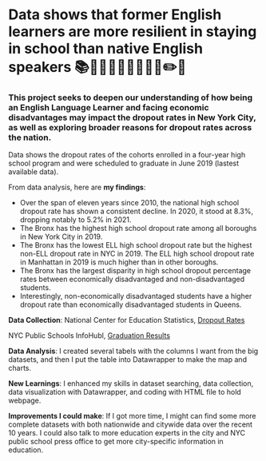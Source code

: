 # Data shows that former English learners are more resilient in staying in school than native English speakers 📚👨🏻‍🎓👩🏽‍🎓🎒🏫✏️🎨
### This project seeks to deepen our understanding of how being an English Language Learner and facing economic disadvantages may impact the dropout rates in New York City, as well as exploring broader reasons for dropout rates across the nation. 
Data shows the dropout rates of the cohorts enrolled in a four-year high school program and were scheduled to graduate in June 2019 (lastest available data).

From data analysis, here are **my findings**:

- Over the span of eleven years since 2010, the national high school dropout rate has shown a consistent decline. In 2020, it stood at 8.3%, dropping notably to 5.2% in 2021.
- The Bronx has the highest high school dropout rate among all boroughs in New York City in 2019.
- The Bronx has the lowest ELL high school dropout rate but the highest non-ELL dropout rate in NYC in 2019. The ELL high school dropout rate in Manhattan in 2019 is much higher than in other boroughs.
- The Bronx has the largest disparity in high school dropout percentage rates between economically disadvantaged and non-disadvantaged students.
- Interestingly, non-economically disadvantaged students have a higher dropout rate than economically disadvantaged students in Queens.


**Data Collection**:
National Center for Education Statistics, [Dropout Rates](https://nces.ed.gov/fastfacts/display.asp?id=16#:~:text=In%202021%2C%20there%20were%202.0,to%205.2%20percent%20in%202021)

NYC Public Schools InfoHubl, [Graduation Results](https://infohub.nyced.org/reports/academics/graduation-results)

**Data Analysis**:
I created several tabels with the columns I want from the big datasets, and then I put the table into Datawrapper to make the map and charts. 

**New Learnings**:
I enhanced my skills in dataset searching, data collection, data visualization with Datawrapper, and coding with HTML file to hold webpage.

**Improvements I could make**:
If I got more time, I might can find some more complete datasets with both nationwide and citywide data over the recent 10 years. I could also talk to more education experts in the city and NYC public school press office to get more city-specific information in education.
 
